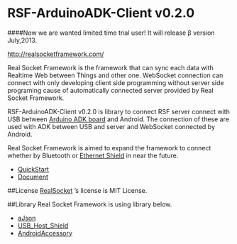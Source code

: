 RSF-ArduinoADK-Client v0.2.0
=====================
####Now we are wanted limited time trial user! It will release β version July,2013.

http://realsocketframework.com/
  
Real Socket Framework is the framework that can sync each data with Realtime Web between Things and other one.
WebSocket connection can connect with only developing client side programming
without server side programing cause of automatically connected server provided by Real Socket Framework.


RSF-ArduinoADK-Client v0.2.0 is library to connect RSF server connect 
with USB between [Arduino ADK board](http://arduino.cc/en/Main/ArduinoBoardADK) and Android.
The connection of these are used with ADK between USB and server and WebSocket connected by Android.


Real Socket Framework is aimed to expand the framework to connect 
whether by Bluetooth or [Ethernet Shield](http://arduino.cc/en/Main/ArduinoEthernetShield) in near the future.


* [QuickStart](https://github.com/RealSocketFramework/RSF-ArduinoADK-Client/wiki/QuickStart)
* [Document](https://github.com/RealSocketFramework/RSF-ArduinoADK-Client/wiki/Document)

##License
[RealSocket](https://github.com/RealSocketFramework/RSF-ArduinoADK-Client/tree/master/Arduino-Libraries/RealSocket)
’s license is MIT License.

##Library
Real Socket Framework is using library below.
* [aJson](https://github.com/interactive-matter/aJson)
* [USB_Host_Shield](https://github.com/felis/USB_Host_Shield)
* [AndroidAccessory](http://developer.android.com/tools/adk/adk2.html)
